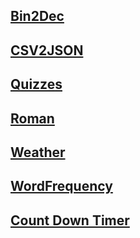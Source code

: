 ## [Bin2Dec](./BeginnerTask/Bin2Dec-App.md)
## [CSV2JSON](./BeginnerTask/CSV2JSON-App.md)
## [Quizzes](./BeginnerTask/Quiz-App.md)
## [Roman](./BeginnerTask/Roman-to-Decimal-Converter.md)
## [Weather](./BeginnerTask/Weather-App.md)
## [WordFrequency](./BeginnerTask/Word-Frequency-App.md)
## [Count Down Timer](./BeginnerTask/Countdown-Timer-App.md)